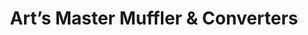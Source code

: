 ---
title: "Art’s Master Muffler & Converters"
url: /memphis/arts-master-muffler-and-converters/
shop: car repair
---